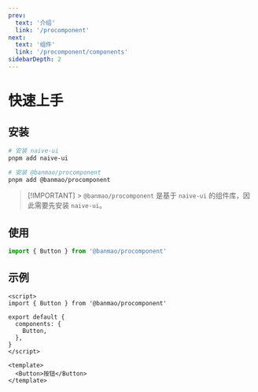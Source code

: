 ```yaml
---
prev:
  text: '介绍'
  link: '/procomponent'
next:
  text: '组件'
  link: '/procomponent/components'
sidebarDepth: 2
---
```


# 快速上手

## 安装

```bash
# 安装 naive-ui
pnpm add naive-ui

# 安装 @banmao/procomponent
pnpm add @banmao/procomponent
```

> [!IMPORTANT] > `@banmao/procomponent` 是基于 `naive-ui` 的组件库，因此需要先安装 `naive-ui`。

## 使用

```js
import { Button } from '@banmao/procomponent'
```

## 示例

```vue
<script>
import { Button } from '@banmao/procomponent'

export default {
  components: {
    Button,
  },
}
</script>

<template>
  <Button>按钮</Button>
</template>
```
